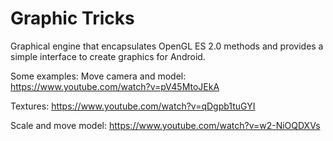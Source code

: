 # Graphic Tricks
Graphical engine that encapsulates OpenGL ES 2.0 methods and provides a simple interface to create graphics for Android.

Some examples: 
Move camera and model: https://www.youtube.com/watch?v=pV45MtoJEkA

Textures: https://www.youtube.com/watch?v=qDgpb1tuGYI

Scale and move model: https://www.youtube.com/watch?v=w2-NiOQDXVs
